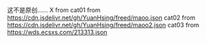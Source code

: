这不是原创……
X     from 
cat01 from https://cdn.jsdelivr.net/gh/YuanHsing/freed/maoo.json
cat02 from https://cdn.jsdelivr.net/gh/YuanHsing/freed/maoo2.json
cat03 from https://wds.ecsxs.com/213313.json
